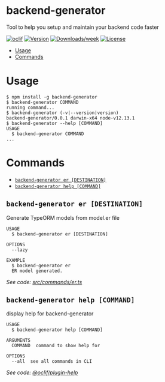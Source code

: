 backend-generator
=================

Tool to help you setup and maintain your backend code faster

[![oclif](https://img.shields.io/badge/cli-oclif-brightgreen.svg)](https://oclif.io)
[![Version](https://img.shields.io/npm/v/backend-generator.svg)](https://npmjs.org/package/backend-generator)
[![Downloads/week](https://img.shields.io/npm/dw/backend-generator.svg)](https://npmjs.org/package/backend-generator)
[![License](https://img.shields.io/npm/l/backend-generator.svg)](https://github.com/ikatun/backend-generator/blob/master/package.json)

<!-- toc -->
* [Usage](#usage)
* [Commands](#commands)
<!-- tocstop -->
# Usage
<!-- usage -->
```sh-session
$ npm install -g backend-generator
$ backend-generator COMMAND
running command...
$ backend-generator (-v|--version|version)
backend-generator/0.0.1 darwin-x64 node-v12.13.1
$ backend-generator --help [COMMAND]
USAGE
  $ backend-generator COMMAND
...
```
<!-- usagestop -->
# Commands
<!-- commands -->
* [`backend-generator er [DESTINATION]`](#backend-generator-er-destination)
* [`backend-generator help [COMMAND]`](#backend-generator-help-command)

## `backend-generator er [DESTINATION]`

Generate TypeORM models from model.er file

```
USAGE
  $ backend-generator er [DESTINATION]

OPTIONS
  --lazy

EXAMPLE
  $ backend-generator er
  ER model generated.
```

_See code: [src/commands/er.ts](https://github.com/ikatun/backend-generator/blob/v0.0.1/src/commands/er.ts)_

## `backend-generator help [COMMAND]`

display help for backend-generator

```
USAGE
  $ backend-generator help [COMMAND]

ARGUMENTS
  COMMAND  command to show help for

OPTIONS
  --all  see all commands in CLI
```

_See code: [@oclif/plugin-help](https://github.com/oclif/plugin-help/blob/v2.2.3/src/commands/help.ts)_
<!-- commandsstop -->
